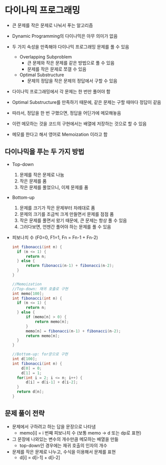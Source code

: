 # 다이나믹 프로그래밍

- 큰 문제를 작은 문제로 나눠서 푸는 알고리즘
- Dynamic Programming의 다이나믹은 아무 의미가 없음

- 두 가지 속성을 만족해야 다이나믹 프로그래밍 문제를 풀 수 있음
  - Overlapping Subproblem
    - 큰 문제와 작은 문제를 같은 방법으로 풀 수 있음
    - 문제를 작은 문제로 쪼갤 수 있음
  - Optimal Substructure
    - 문제의 정답을 작은 문제의 정답에서 구할 수 있음



- 다이나믹 프로그래밍에서 각 문제는 한 번만 풀어야 함
- Optimal Substructure를 만족하기 때문에, 같은 문제는 구할 때마다 정답이 같음
- 따라서, 정답을 한 번 구했으면, 정답을 어딘가에 메모해놓음
- 이런 메모하는 것을 코드의 구현에서는 배열에 저장하는 것으로 할 수 있음
- 메모를 한다고 해서 영어로 Memoization 이라고 함



## 다이나믹을 푸는 두 가지 방법

- Top-down
  1. 문제를 작은 문제로 나눔
  2. 작은 문제를 품
  3. 작은 문제를 풀었으니, 이제 문제를 품
- Bottom-up
  1. 문제를 크기가 작은 문제부터 차례대로 품
  2. 문제의 크기를 조금씩 크게 만들면서 문제를 점점 품
  3. 작은 문제를 풀면서 왔기 때문에, 큰 문제는 항상 풀 수 있음
  4. 그러다보면, 언젠간 풀어야 하는 문제를 풀 수 있음

- 피보나치 수 (F0=0, F1=1, Fn = Fn-1 + Fn-2)

  ```java
  int fibonacci(int n) {
  	if (n <= 1) {
  		return n;
  	} else {
  		return fibonacci(n-1) + fibonacci(n-2);
  	}
  }
  
  //Memoization 
  //Top-down: 재귀 호출로 구현
  int memo[100];
  int fibonacci(int n) {
  	if (n <= 1) {
  		return n;
  	} else {
  		if (memo[n] > 0) {
  			return memo[n];
  		}
  		memo[n] = fibonacci(n-1) + fibonacci(n-2);
  		return memo[n];
  	}
  }
  
  //Bottom-up: for문으로 구현
  int d[100];
  int fibonacci(int n) {
      d[0] = 0;
      d[1] = 1;
  	for(int i = 2; i <= n; i++) {
  		d[i] = d[i-1] + d[i-2];
  	}
  	return d[n];
  }
  ```



## 문제 풀이 전략

- 문제에서 구하려고 하는 답을 문장으로 나타냄
  - memo[i] = i 번째 피보나치 수 (보통 memo -> d 또는 dp로 표현)
- 그 문장에 나와있는 변수의 개수만큼 메모하는 배열을 만듦
  - top-down인 경우에는 재귀 호출의 인자의 개수
- 문제를 작은 문제로 나누고, 수식을 이용해서 문제를 표현
  - d[i] = d[i-1] + d[i-2]



